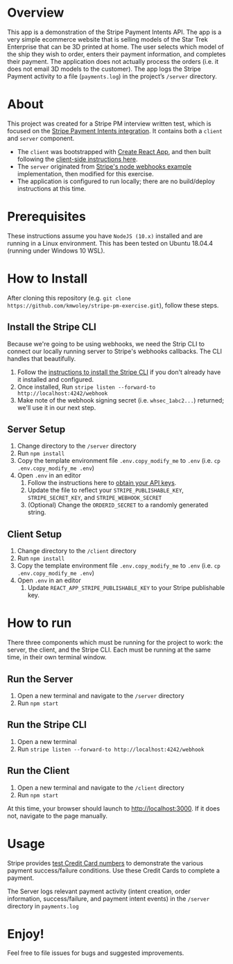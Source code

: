# Overview
This app is a demonstration of the Stripe Payment Intents API. The app is a very simple ecommerce website that is selling models of the Star Trek Enterprise that can be 3D printed at home. The user selects which model of the ship they wish to order, enters their payment information, and completes their payment. The application does not actually process the orders (i.e. it does not email 3D models to the customer). The app logs the Stripe Payment activity to a file (`payments.log`) in the project’s `/server` directory.

# About
This project was created for a Stripe PM interview written test, which is focused on the [Stripe Payment Intents integration](https://stripe.com/docs/payments/accept-a-payment#web). It contains both a `client` and `server` component. 
* The `client` was bootstrapped with [Create React App](https://github.com/facebook/create-react-app), and then built following the [client-side instructions here](https://stripe.com/docs/payments/accept-a-payment#web).
* The `server` originated from [Stripe's node webhooks example](https://github.com/stripe-samples/accept-a-card-payment) implementation, then modified for this exercise.
* The application is configured to run locally; there are no build/deploy instructions at this time.

# Prerequisites
These instructions assume you have `NodeJS (10.x)` installed and are running in a Linux environment. This has been tested on Ubuntu 18.04.4 (running under Windows 10 WSL).

# How to Install
After cloning this repository (e.g. `git clone https://github.com/kmwoley/stripe-pm-exercise.git`), follow these steps.

## Install the Stripe CLI
Because we're going to be using webhooks, we need the Strip CLI to connect our locally running server to Stripe's webhooks callbacks. The CLI handles that beautifully.

1. Follow the [instructions to install the Stripe CLI](https://stripe.com/docs/payments/handling-payment-events#install-cli) if you don't already have it installed and configured.
1. Once installed, Run `stripe listen --forward-to http://localhost:4242/webhook`
1. Make note of the webhook signing secret (i.e. `whsec_1abc2...`) returned; we'll use it in our next step.

## Server Setup
1. Change directory to the `/server` directory
1. Run `npm install`
1. Copy the template environment file `.env.copy_modify_me` to `.env` (i.e. `cp .env.copy_modify_me .env`)
1. Open `.env` in an editor
   1. Follow the instructions here to [obtain your API keys](https://stripe.com/docs/development#api-keys).
   1. Update the file to reflect your `STRIPE_PUBLISHABLE_KEY`, `STRIPE_SECRET_KEY`, and `STRIPE_WEBHOOK_SECRET`
   1. (Optional) Change the `ORDERID_SECRET` to a randomly generated string.

## Client Setup
1. Change directory to the `/client` directory
1. Run `npm install`
1. Copy the template environment file `.env.copy_modify_me` to `.env` (i.e. `cp .env.copy_modify_me .env`)
1. Open `.env` in an editor
   1. Update `REACT_APP_STRIPE_PUBLISHABLE_KEY` to your Stripe publishable key.

# How to run
There three components which must be running for the project to work: the server, the client, and the Stripe CLI. Each must be running at the same time, in their own terminal window.

## Run the Server
1. Open a new terminal and navigate to the `/server` directory
1. Run `npm start`

## Run the Stripe CLI
1. Open a new terminal
1. Run `stripe listen --forward-to http://localhost:4242/webhook`

## Run the Client
1. Open a new terminal and navigate to the `/client` directory
1. Run `npm start`

At this time, your browser should launch to [http://localhost:3000](http://localhost:3000). If it does not, navigate to the page manually.

# Usage
Stripe provides [test Credit Card numbers](https://stripe.com/docs/payments/accept-a-payment#web-test-integration) to demonstrate the various payment success/failure conditions. Use these Credit Cards to complete a payment.

The Server logs relevant payment activity (intent creation, order information, success/failure, and payment intent events) in the `/server` directory in `payments.log`

# Enjoy!
Feel free to file issues for bugs and suggested improvements.
